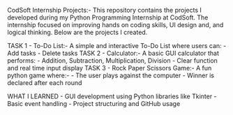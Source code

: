 CodSoft Internship Projects:-
This repository contains the projects I developed during my Python Programming Internship at CodSoft.
The internship focused on improving hands on coding skills, UI design and, and logical thinking.
Below are the projects I created.

TASK 1 - To-Do List:-
      A simple and interactive To-Do List where users can:
      - Add tasks 
      - Delete tasks 
TASK 2 - Calculator:-
      A basic GUI calculator that performs:
      - Addition, Subtraction, Multiplication, Division
      - Clear function and real time input display
TASK 3 - Rock Paper Scissors Game:-
      A fun python game where:-
      - The user plays against the computer
      - Winner is declared after each round

WHAT I LEARNED
     - GUI development using Python libraries like Tkinter
     - Basic event handling
     - Project structuring and GitHub usage
